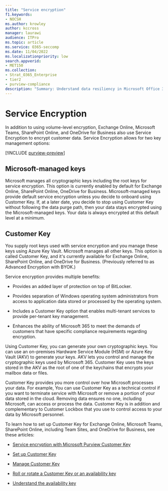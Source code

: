```yaml
---
title: "Service encryption"
f1.keywords:
- NOCSH
ms.author: krowley
author: kccross
manager: laurawi
audience: ITPro
ms.topic: article
ms.service: O365-seccomp
ms.date: 11/04/2022
ms.localizationpriority: low
search.appverid:
- MET150
ms.collection: 
- Strat_O365_Enterprise
- tier2
- purview-compliance
description: "Summary: Understand data resiliency in Microsoft Office 365."
---
```


# Service Encryption

In addition to using volume-level encryption, Exchange Online, Microsoft Teams, SharePoint Online, and OneDrive for Business also use Service Encryption to encrypt customer data. Service Encryption allows for two key management options:

[!INCLUDE [purview-preview](../includes/purview-preview.md)]

## Microsoft-managed keys

Microsoft manages all cryptographic keys including the root keys for service encryption. This option is currently enabled by default for Exchange Online, SharePoint Online, OneDrive for Business. Microsoft-managed keys provide default service encryption unless you decide to onboard using Customer Key. If, at a later date, you decide to stop using Customer Key without following the data purge path, then your data stays encrypted using the Microsoft-managed keys. Your data is always encrypted at this default level at a minimum.

## Customer Key

You supply root keys used with service encryption and you manage these keys using Azure Key Vault. Microsoft manages all other keys. This option is called Customer Key, and it's currently available for Exchange Online, SharePoint Online, and OneDrive for Business. (Previously referred to as Advanced Encryption with BYOK.)

Service encryption provides multiple benefits:

- Provides an added layer of protection on top of BitLocker.

- Provides separation of Windows operating system administrators from access to application data stored or processed by the operating system.

- Includes a Customer Key option that enables multi-tenant services to provide per-tenant key management.

- Enhances the ability of Microsoft 365 to meet the demands of customers that have specific compliance requirements regarding encryption.

Using Customer Key, you can generate your own cryptographic keys. You can use an on-premises Hardware Service Module (HSM) or Azure Key Vault (AKV) to generate your keys. AKV lets you control and manage the cryptographic keys used by Microsoft 365. Customer Key uses the keys stored in the AKV as the root of one of the keychains that encrypts your mailbox data or files.

Customer Key provides you more control over how Microsoft processes your data. For example, You can use Customer Key as a technical control if you want to terminate service with Microsoft or remove a portion of your data stored in the cloud. Removing data ensures no one, including Microsoft, can access or process the data. Customer Key is in addition and complementary to Customer Lockbox that you use to control access to your data by Microsoft personnel.

To learn how to set up Customer Key for Exchange Online, Microsoft Teams, SharePoint Online, including Team Sites, and OneDrive for Business, see these articles:

- [Service encryption with Microsoft Purview Customer Key](customer-key-overview.md)

- [Set up Customer Key](customer-key-set-up.md)

- [Manage Customer Key](customer-key-manage.md)

- [Roll or rotate a Customer Key or an availability key](customer-key-availability-key-roll.md)

- [Understand the availability key](customer-key-availability-key-understand.md)

